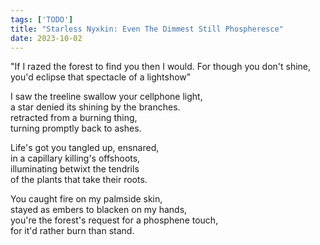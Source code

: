 ```yaml
---
tags: ['TODO']
title: "Starless Nyxkin: Even The Dimmest Still Phospheresce"
date: 2023-10-02
---
```


"If I razed the forest to find you then I would. For though you don't shine, you'd eclipse that spectacle of a lightshow"

I saw the treeline swallow your cellphone light,  
a star denied its shining by the branches.  
retracted from a burning thing,  
turning promptly back to ashes.

Life's got you tangled up, ensnared,  
in a capillary killing's offshoots,  
illuminating betwixt the tendrils  
of the plants that take their roots.

You caught fire on my palmside skin,  
stayed as embers to blacken on my hands,  
you're the forest's request for a phosphene touch,  
for it'd rather burn than stand.  
